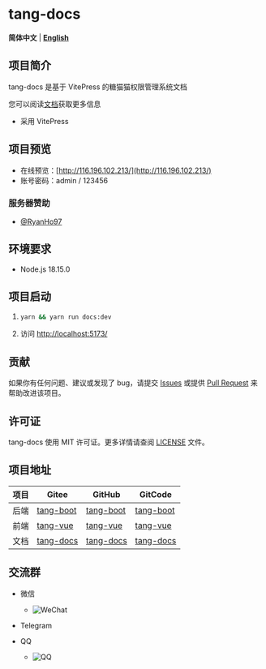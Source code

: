 # tang-docs

**简体中文** | [**English**](./README.en.md)

## 项目简介

tang-docs 是基于 VitePress 的糖猫猫权限管理系统文档

您可以阅读[文档](https://tangllty.eu.org/)获取更多信息

* 采用 VitePress

## 项目预览

* 在线预览：[http://116.196.102.213/](http://116.196.102.213/)
* 账号密码：admin / 123456

### 服务器赞助

* [@RyanHo97](https://github.com/RyanHo97/)

## 环境要求

* Node.js 18.15.0

## 项目启动

1. ```bash
   yarn && yarn run docs:dev
   ```
2. 访问 [http://localhost:5173/](http://localhost:5173/)

## 贡献

如果你有任何问题、建议或发现了 bug，请提交 [Issues](https://gitee.com/tangllty/tang-docs/issues/new) 或提供 [Pull Request](https://gitee.com/tangllty/tang-docs/pull/new) 来帮助改进该项目。

## 许可证

tang-docs 使用 MIT 许可证。更多详情请查阅 [LICENSE](https://gitee.com/tangllty/tang-docs/blob/master/LICENSE) 文件。

## 项目地址

| 项目 | Gitee                                          | GitHub                                          | GitCode                                                 |
| ---- | ---------------------------------------------- | ----------------------------------------------- | ------------------------------------------------------- |
| 后端 | [tang-boot](https://gitee.com/tangllty/tang-boot) | [tang-boot](https://github.com/tangllty/tang-boot) | [tang-boot](https://gitcode.net/weixin_45456454/tang-boot) |
| 前端 | [tang-vue](https://gitee.com/tangllty/tang-vue)   | [tang-vue](https://github.com/tangllty/tang-vue)   | [tang-vue](https://gitcode.net/weixin_45456454/tang-vue)   |
| 文档 | [tang-docs](https://gitee.com/tangllty/tang-docs) | [tang-docs](https://github.com/tangllty/tang-docs) | [tang-docs](https://gitcode.net/weixin_45456454/tang-docs) |

## 交流群

- 微信

  - ![WeChat](https://gitee.com/tangllty/tang-docs/raw/master/docs/public/wechat.png)
- Telegram
- QQ

  - ![QQ](https://gitee.com/tangllty/tang-docs/raw/master/docs/public/qq.png)
